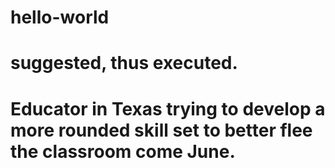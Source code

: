# hello-world
# suggested, thus executed. 
# Educator in Texas trying to develop a more rounded skill set to better flee the classroom come June. 

